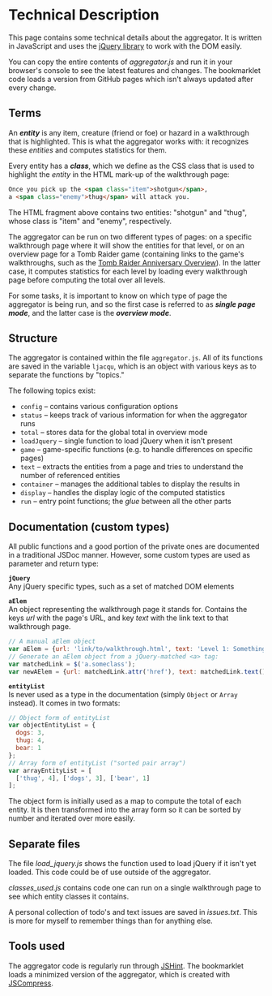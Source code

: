 Technical Description
=====================
This page contains some technical details about the aggregator. It is written 
in JavaScript and uses the [jQuery library](http://jquery.com/) to work with 
the DOM easily.

You can copy the entire contents of _aggregator.js_ and run it in your browser's
console to see the latest features and changes. The bookmarklet code loads a 
version from GitHub pages which isn't always updated after every change.

Terms
-----
An **_entity_** is any item, creature (friend or foe) or hazard in a walkthrough
that is highlighted. This is what the aggregator works with: it recognizes these
_entities_ and computes statistics for them.

Every entity has a **_class_**, which we define as the CSS class that is used to
highlight the _entity_ in the HTML mark-up of the walkthrough page:

```html
Once you pick up the <span class="item">shotgun</span>, 
a <span class="enemy">thug</span> will attack you.
```

The HTML fragment above contains two entities: "shotgun" and "thug", whose class
is "item" and "enemy", respectively.

The aggregator can be run on two different types of pages: on a specific 
walkthrough page where it will show the entities for that level, or on an 
overview page for a Tomb Raider game (containing links to the game's 
walkthroughs, such as the [Tomb Raider Anniversary Overview](http://tombraiders.net/stella/anniversary.html)).
In the latter case, it computes statistics for each level by loading every
walkthrough page before computing the total over all levels.

For some tasks, it is important to know on which type of page the aggregator is
being run, and so the first case is referred to as  **_single page mode_**, and 
the latter case is the **_overview mode_**.

Structure
---------
The aggregator is contained within the file `aggregator.js`. All of its
functions are saved in the variable `ljacqu`, which is an object with various
keys as to separate the functions by "topics."

The following topics exist:

- `config` – contains various configuration options
- `status` – keeps track of various information for when the aggregator runs
- `total` – stores data for the global total in overview mode
- `loadJquery` – single function to load jQuery when it isn't present
- `game` – game-specific functions (e.g. to handle differences on specific 
 pages)
- `text` – extracts the entities from a page and tries to understand the
 number of referenced entities
- `container` – manages the additional tables to display the results in
- `display` – handles the display logic of the computed statistics
- `run` – entry point functions; the _glue_ between all the other parts


Documentation (custom types)
----------------------------
All public functions and a good portion of the private ones are
documented in a traditional JSDoc manner. However, some custom types are
used as parameter and return type:

**`jQuery`**
<br />Any jQuery specific types, such as a set of matched DOM elements

**`aElem`**
<br />An object representing the walkthrough page it stands for. 
Contains the keys _url_ with the page's URL, and key _text_ with the link text 
to that walkthrough page.

```javascript
// A manual aElem object
var aElem = {url: 'link/to/walkthrough.html', text: 'Level 1: Something'};
// Generate an aElem object from a jQuery-matched <a> tag:
var matchedLink = $('a.someclass');
var newAElem = {url: matchedLink.attr('href'), text: matchedLink.text()};
```
**`entityList`**
<br />Is never used as a type in the documentation (simply `Object` or `Array` 
instead). It comes in two formats:

```javascript
// Object form of entityList
var objectEntityList = {
  dogs: 3,
  thug: 4,
  bear: 1
};
// Array form of entityList ("sorted pair array")
var arrayEntityList = [
  ['thug', 4], ['dogs', 3], ['bear', 1]
];
```

The object form is initially used as a map to compute the total of each entity. 
It is then transformed into the array form so it can be sorted by number and
iterated over more easily.

Separate files
--------------
The file _load_jquery.js_ shows the function used to load jQuery if it isn't
yet loaded. This code could be of use outside of the aggregator.

_classes_used.js_ contains code one can run on a single walkthrough page to see
which entity classes it contains.

A personal collection of todo's and text issues are saved in _issues.txt_. This
is more for myself to remember things than for anything else.

Tools used
----------
The aggregator code is regularly run through [JSHint](http://jshint.com/). The
bookmarklet loads a minimized version of the aggregator, which is created with
[JSCompress](http://jscompress.com/).
